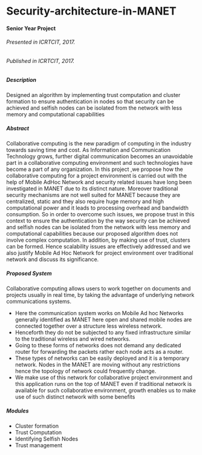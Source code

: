 # Security-architecture-in-MANET
#### Senior Year Project
###### Presented in ICRTCIT, 2017.
###### Published in ICRTCIT, 2017.

##### Description
Designed an algorithm by implementing trust computation and cluster formation to ensure authentication in nodes so that
security can be achieved and selfish nodes can be isolated from the network with less memory and computational
capabilities

##### Abstract

Collaborative computing is the new paradigm of computing in the industry towards saving time and cost. As Information and Communication Technology grows, further digital communication becomes an unavoidable part in a collaborative computing environment and such technologies have become a part of any organization. In this project ,we propose how the collaborative computing for a project environment is carried out with the help of Mobile AdHoc Network and security related issues have long been investigated in MANET due to its distinct nature. Moreover traditional security mechanisms are not well suited for MANET
because they are centralized, static and they also require huge memory and high computational power and it leads to processing overhead and bandwidth consumption. So in order to overcome such issues, we propose trust in this context to ensure the authentication by the way security can be achieved and selfish nodes can be isolated from the network with less memory and computational capabilities because our proposed algorithm does not involve complex computation. In addition, by making use of trust, clusters can be formed. Hence scalability issues are effectively addressed and we also justify Mobile Ad Hoc Network for project environment over traditional network and discuss its significance.

##### Proposed System

Collaborative computing allows users to work together on documents and
projects usually in real time, by taking the advantage of underlying network
communications systems.
* Here the communication system works on Mobile Ad hoc Networks
generally identified as MANET here open and shared mobile nodes are
connected together over a structure less wireless network.
* Henceforth they do not be subjected to any fixed infrastructure similar to the
traditional wireless and wired networks.
* Going to these forms of networks does not demand any dedicated router for
forwarding the packets rather each node acts as a router.
* These types of networks can be easily deployed and it is a temporary
network. Nodes in the MANET are moving without any restrictions hence
the topology of network could frequently change.
* We make use of this network for collaborative project environment and this
application runs on the top of MANET even if traditional network is
available for such collaborative environment, growth enables us to make
use of such distinct network with some benefits

##### Modules
* Cluster formation
* Trust Computation
* Identifying Selfish Nodes
* Trust management
